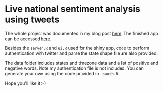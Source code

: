 Live national sentiment analysis using tweets
=================

The whole project was documented in my blog post [here](http://www.runzemc.com/2014/07/state-sentiment-analysis-using-twitter-live-stream-and-r.html). The finished app can be accessed [here](https://runzemc.shinyapps.io/sentiment/).

Besides the `server.R` and `ui.R` used for the shiny app, code to perform authentication with twitter and parse the state shape file are also provided.

The data folder includes states and timezone data and a list of positive and negative words. Note my authentication file is not included. You can generate your own using the code provided in `_oauth.R`.

Hope you'll like it :-)
